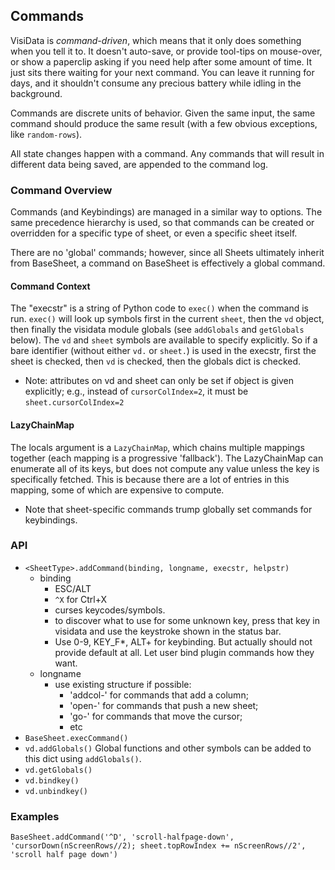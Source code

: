 
## Commands

VisiData is *command-driven*, which means that it only does something when you tell it to.
It doesn't auto-save, or provide tool-tips on mouse-over, or show a paperclip asking if you need help after some amount of time.
It just sits there waiting for your next command.
You can leave it running for days, and it shouldn't consume any precious battery while idling in the background.

Commands are discrete units of behavior.
Given the same input, the same command should produce the same result (with a few obvious exceptions, like `random-rows`).

All state changes happen with a command.  Any commands that will result in different data being saved, are appended to the command log.

### Command Overview

Commands (and Keybindings) are managed in a similar way to options.
The same precedence hierarchy is used, so that commands can be created or overridden for a specific type of sheet, or even a
specific sheet itself.

There are no 'global' commands; however, since all Sheets ultimately inherit from BaseSheet, a command on BaseSheet is effectively a global command.

#### Command Context

The "execstr" is a string of Python code to `exec()` when the command is run.
`exec()` will look up symbols first in the current `sheet`, then the `vd` object, then finally the visidata module globals (see `addGlobals` and `getGlobals` below).
The `vd` and `sheet` symbols are available to specify explicitly.
So if a bare identifier (without either `vd.` or `sheet.`) is used in the execstr, first the sheet is checked, then `vd` is checked, then the globals dict is checked.

- Note: attributes on vd and sheet can only be set if object is given explicitly; e.g., instead of `cursorColIndex=2`, it must be `sheet.cursorColIndex=2`

#### LazyChainMap
The locals argument is a `LazyChainMap`, which chains multiple mappings together (each mapping is a progressive 'fallback').
The LazyChainMap can enumerate all of its keys, but does not compute any value unless the key is specifically fetched.
This is because there are a lot of entries in this mapping, some of which are expensive to compute.

- Note that sheet-specific commands trump globally set commands for keybindings.

### API

- `<SheetType>.addCommand(binding, longname, execstr, helpstr)`
  - binding
     - ESC/ALT
     - `^X` for Ctrl+X
     - curses keycodes/symbols.
     - to discover what to use for some unknown key, press that key in visidata and use the keystroke shown in the status bar.
     - Use 0-9, KEY_F*, ALT+ for keybinding.  But actually should not provide default at all.  Let user bind plugin commands how they want.
  - longname
     - use existing structure if possible:
        - 'addcol-' for commands that add a column;
        - 'open-' for commands that push a new sheet;
        - 'go-' for commands that move the cursor;
        - etc
- `BaseSheet.execCommand()`
- `vd.addGlobals()`
Global functions and other symbols can be added to this dict using `addGlobals()`.
- `vd.getGlobals()`
- `vd.bindkey()`
- `vd.unbindkey()`


### Examples

~~~
BaseSheet.addCommand('^D', 'scroll-halfpage-down', 'cursorDown(nScreenRows//2); sheet.topRowIndex += nScreenRows//2', 'scroll half page down')
~~~
